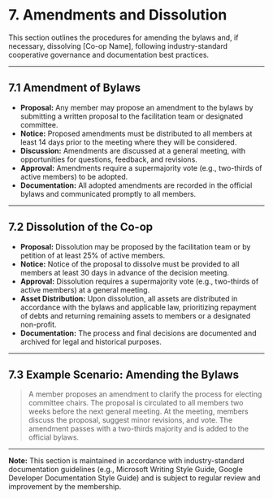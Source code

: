 # 7. Amendments and Dissolution

This section outlines the procedures for amending the bylaws and, if necessary, dissolving [Co-op Name], following industry-standard cooperative governance and documentation best practices.

---

## 7.1 Amendment of Bylaws

- **Proposal:** Any member may propose an amendment to the bylaws by submitting a written proposal to the facilitation team or designated committee.
- **Notice:** Proposed amendments must be distributed to all members at least 14 days prior to the meeting where they will be considered.
- **Discussion:** Amendments are discussed at a general meeting, with opportunities for questions, feedback, and revisions.
- **Approval:** Amendments require a supermajority vote (e.g., two-thirds of active members) to be adopted.
- **Documentation:** All adopted amendments are recorded in the official bylaws and communicated promptly to all members.

---

## 7.2 Dissolution of the Co-op

- **Proposal:** Dissolution may be proposed by the facilitation team or by petition of at least 25% of active members.
- **Notice:** Notice of the proposal to dissolve must be provided to all members at least 30 days in advance of the decision meeting.
- **Approval:** Dissolution requires a supermajority vote (e.g., two-thirds of active members) at a general meeting.
- **Asset Distribution:** Upon dissolution, all assets are distributed in accordance with the bylaws and applicable law, prioritizing repayment of debts and returning remaining assets to members or a designated non-profit.
- **Documentation:** The process and final decisions are documented and archived for legal and historical purposes.

---

## 7.3 Example Scenario: Amending the Bylaws

> A member proposes an amendment to clarify the process for electing committee chairs. The proposal is circulated to all members two weeks before the next general meeting. At the meeting, members discuss the proposal, suggest minor revisions, and vote. The amendment passes with a two-thirds majority and is added to the official bylaws.

---

**Note:** This section is maintained in accordance with industry-standard documentation guidelines (e.g., Microsoft Writing Style Guide, Google Developer Documentation Style Guide) and is subject to regular review and improvement by the membership.
